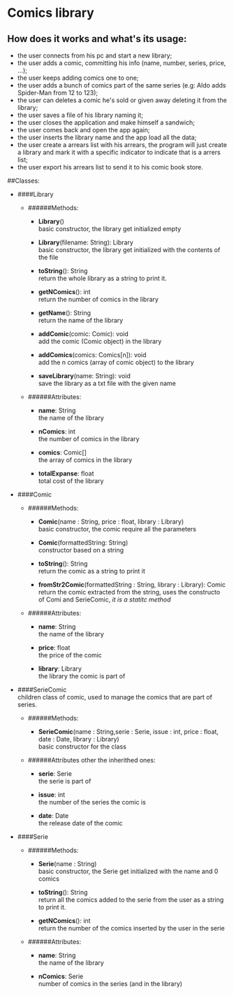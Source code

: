 # Comics library

## How does it works and what's its usage:
- the user connects from his pc and start a new library;
- the user adds a comic, committing his info (name, number, series, price, ...);
- the user keeps adding comics one to one;
- the user adds a bunch of comics part of the same series (e.g: Aldo adds Spider-Man from 12 to 123);
- the user can deletes a comic he's sold or given away deleting it from the library;
- the user saves a file of his library naming it;
- the user closes the application and make himself a sandwich;
- the user comes back and open the app again;
- the user inserts the library name and the app load all the data;
- the user create a arrears list with his arrears, the program will just create a library and mark it with a 
  specific indicator to indicate that is a arrers list;
- the user export his arrears list to send it to his comic book store.

##Classes:
- ####Library
	- ######Methods:
		- **Library**()  
			basic constructor, the library get initialized empty

		- **Library**(filename: String): Library  
			basic constructor, the library get initialized with the contents of the file
				
		- **toString**(): String  
			return the whole library as a string to print it.

		- **getNComics**(): int  
			return the number of comics in the library

		- **getName**(): String  
			return the name of the library

		- **addComic**(comic: Comic): void  
			add the comic (Comic object) in the library

		- **addComics**(comics: Comics[n]): void  
			add the n comics (array of comic object) to the library

		- **saveLibrary**(name: String): void  
			save the library as a txt file with the given name

	- ######Attributes:
		- **name**: String  
			the name of the library

		- **nComics**: int   
			the number of comics in the library

		- **comics**: Comic[]  
			the array of comics in the library
	
		- **totalExpanse**: float  
			total cost of the library

- ####Comic
	- ######Methods:
		- **Comic**(name : String,  price : float, library : Library)  
			basic constructor, the comic require all the parameters
				
		- **Comic**(formattedString: String)  
			constructor based on a string
		
		- **toString**(): String  
			return the comic as a string to print it

		- **fromStr2Comic**(formattedString : String, library : Library): Comic  
			return the comic extracted from the string, uses the constructo of Comi and SerieComic, *it is a statitc method*

	- ######Attributes:
		- **name**: String  
			the name of the library
	
		- **price**: float    
			the price of the comic

		- **library**: Library  
			the library the comic is part of

- ####SerieComic    
	children class of comic, used to manage the comics that are part of series.  
	- ######Methods:
		- **SerieComic**(name : String,serie : Serie, issue : int, price : float, date : Date, library : Library)  
			basic constructor for the class

	- ######Attributes other the inherithed ones:
		- **serie**: Serie  
			the serie is part of
		
		- **issue**: int  
			the number of the series the comic is 
		
		- **date**: Date  
			the release date of the comic


- ####Serie
	- ######Methods:
		- **Serie**(name : String)  
			basic constructor, the Serie get initialized with the name and 0 comics
				
		- **toString**(): String  
			return all the comics added to the serie from the user as a string to print it.

		- **getNComics**(): int  
			return the number of the comics inserted by the user in the serie 

	- ######Attributes:
		- **name**: String  
			the name of the library

		- **nComics**: Serie     
			number of comics in the series (and in the library)